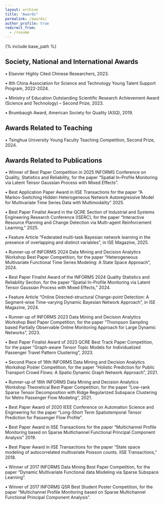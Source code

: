 ```yaml
---
layout: archive
title: "Awards"
permalink: /awards/
author_profile: true
redirect_from:
  - /resume
---
```


{% include base_path %}

## Society, National and International Awards
•	Elsevier Highly Cited Chinese Researchers, 2023. <br>

•	8th China Association for Science and Technology Young Talent Support Program, 2022-2024. <br>

•	Ministry of Education Outstanding Scientific Research Achievement Award (Science and Technology) – Second Prize, 2023. <br>

•	Brumbaugh Award, American Society for Quality (ASQ), 2019. <br>

## Awards Related to Teaching
•	Tsinghua University Young Faculty Teaching Competition, Second Prize, 2024. <br>

## Awards Related to Publications
•	Winner of Best Paper Competition in 2025 INFORMS Conference on Quality, Statistics and Reliability, for the paper “Spatial In-Profile Monitoring via Latent Tensor Gaussian Process with Mixed Effects”. <br>

•	Best Application Paper Award in IISE Transactions for the paper “A Markov-Switching Hidden Heterogeneous Network Autoregressive Model for Multivariate Time Series Data with Multimodality” 2025.<br>

•	Best Paper Finalist Award in the QCRE Section of Industrial and Systems Engineering Research Conference (ISERC), for the paper “Interactive Resource Planning and Change Detection via Multi-agent Reinforcement Learning,” 2025.<br>

•	Feature Article “Federated multi-task Bayesian network learning in the presence of overlapping and distinct variables”, in ISE Magazine, 2025. <br>

•	Runner-up of INFORMS 2024 Data Mining and Decision Analytics Workshop Best Paper Competition, for the paper “Heterogeneous Multivariate Functional Time Series Modeling: A State Space Approach”, 2024. <br>

•	Best Paper Finalist Award of the INFORMS 2024 Quality Statistics and Reliability Section, for the paper “Spatial In-Profile Monitoring via Latent Tensor Gaussian Process with Mixed Effects,” 2024. <br>

•	Feature Article “Online Directed-structural Change-point Detection: A Segment-wise Time-varying Dynamic Bayesian Network Approach”, in ISE Magazine, 2024. <br> 

•	Runner-up of INFORMS 2023 Data Mining and Decision Analytics Workshop Best Paper Competition, for the paper “Thompson Sampling based Partially Observable Online Monitoring Approach for Large Dynamic Networks”, 2023. <br>

•	Best Paper Finalist Award of 2023 QCRE Best Track Paper Competition, for the paper “Graph-aware Tensor Topic Models for Individualized Passenger Travel Pattern Clustering”, 2023.<br> 

•	Second Place of 16th INFORMS Data Mining and Decision Analytics Workshop Poster Competition, for the paper “Holistic Prediction for Public Transport Crowd Flows: A Spatio Dynamic Graph Network Approach”, 2021. <br>

•	Runner-up of 16th INFORMS Data Mining and Decision Analytics Workshop Theoretical Best Paper Competition, for the paper “Low-rank Sparse Tensor Decomposition with Ridge Regularized Subspace Clustering for Metro Passenger Flow Modeling”, 2021. <br>

•	Best Paper Award of 2020 IEEE Conference on Automation Science and Engineering for the paper “Long-Short Term Spatiotemporal Tensor Prediction for Passenger Flow Profile”. <br>

•	Best Paper Award in IISE Transactions for the paper “Multichannel Profile Monitoring based on Sparse Multichannel Functional Principal Component Analysis” 2019. <br>

•	Best Paper Award in IISE Transactions for the paper “State space modeling of autocorrelated multivariate Poisson counts. IISE Transactions,” 2018. <br>

•	Winner of 2017 INFORMS Data Mining Best Paper Competition, for the paper “Dynamic Multivariate Functional data Modeling via Sparse Subspace Learning”. <br>

•	Winner of 2017 INFORMS QSR Best Student Poster Competition, for the paper “Multichannel Profile Monitoring based on Sparse Multichannel Functional Principal Component Analysis”. <br>

